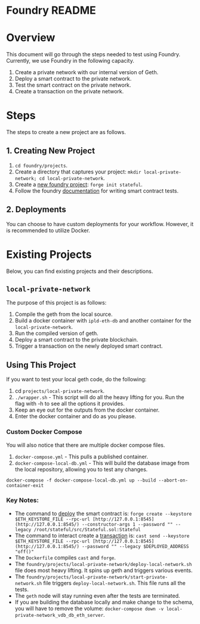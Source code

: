 # Foundry README

# Overview

This document will go through the steps needed to test using Foundry. Currently, we use Foundry in the following capacity.

1. Create a private network with our internal version of Geth.
2. Deploy a smart contract to the private network.
3. Test the smart contract on the private network.
4. Create a transaction on the private network.

# Steps

The steps to create a new project are as follows.

## 1. Creating New Project

1. `cd foundry/projects`.
2. Create a directory that captures your project: `mkdir local-private-network; cd local-private-network`.
3. Create a [new foundry project](https://onbjerg.github.io/foundry-book/forge/creating-a-new-project.html): `forge init stateful`.
4. Follow the foundry [documentation](https://onbjerg.github.io/foundry-book/forge/tests.html) for writing smart contract tests.

## 2. Deployments

You can choose to have custom deployments for your workflow. However, it is recommended to utilize Docker.

# Existing Projects

Below, you can find existing projects and their descriptions.

## `local-private-network`

The purpose of this project is as follows:

1. Compile the geth from the local source.
2. Build a docker container with `ipld-eth-db` and another container for the `local-private-network`.
3. Run the compiled version of geth.
4. Deploy a smart contract to the private blockchain.
5. Trigger a transaction on the newly deployed smart contract.

## Using This Project

If you want to test your local geth code, do the following:

1. cd `projects/local-private-network`.
2. `./wrapper.sh` - This script will do all the heavy lifting for you. Run the flag with -h to see all the options it provides.
3. Keep an eye out for the outputs from the docker container.
4. Enter the docker container and do as you please.

### Custom Docker Compose

You will also notice that there are multiple docker compose files.

1. `docker-compose.yml` - This pulls a published container.
2. `docker-compose-local-db.yml` - This will build the database image from the local repository, allowing you to test any changes.

```
docker-compose -f docker-compose-local-db.yml up --build --abort-on-container-exit
```

### Key Notes:

- The command to [deploy](https://onbjerg.github.io/foundry-book/forge/deploying.html) the smart contract is: `forge create --keystore $ETH_KEYSTORE_FILE --rpc-url [http://127.0.0.1:8545](http://127.0.0.1:8545/) --constructor-args 1 --password "" --legacy /root/stateful/src/Stateful.sol:Stateful`
- The command to interact create a [transaction](https://onbjerg.github.io/foundry-book/reference/cast.html) is: `cast send --keystore $ETH_KEYSTORE_FILE --rpc-url [http://127.0.0.1:8545](http://127.0.0.1:8545/) --password "" --legacy $DEPLOYED_ADDRESS "off()"`
- The `Dockerfile` compiles `cast` and `forge`.
- The `foundry/projects/local-private-network/deploy-local-network.sh` file does most heavy lifting. It spins up geth and triggers various events.
- The `foundry/projects/local-private-network/start-private-network.sh` file triggers `deploy-local-network.sh`. This file runs all the tests.
- The `geth` node will stay running even after the tests are terminated.
- If you are building the database locally and make change to the schema, you will have to remove the volume: `docker-compose down -v local-private-network_vdb_db_eth_server`.

